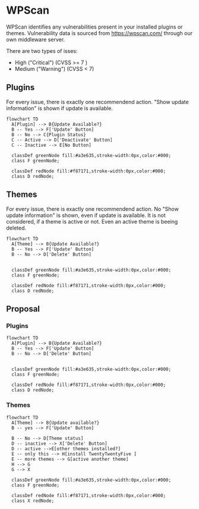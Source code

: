 # WPScan

WPScan identifies any vulnerabilities present in your installed plugins or themes.
Vulnerability data is sourced from https://wpscan.com/ through our own middleware server.

There are two types of isses:
- High ("Critical") (CVSS >= 7 )
- Medium ("Warning") (CVSS < 7)

## Plugins
For every issue, there is exactly one recommendend action. "Show update information" is shown if update is available.
```mermaid
flowchart TD
  A[Plugin] --> B{Update Available?}
  B -- Yes --> F['Update' Button]
  B -- No --> C{Plugin Status}
  C -- Active --> D['Deactivate' Button]
  C -- Inactive --> E[No Button]

  classDef greenNode fill:#a3e635,stroke-width:0px,color:#000;
  class F greenNode;

  classDef redNode fill:#f87171,stroke-width:0px,color:#000;
  class D redNode;
```

## Themes
For every issue, there is exactly one recommendend action. No "Show update information" is shown, even if update is available.
It is not considered, if a theme is active or not. Even an active theme is beeing deleted.
```mermaid
flowchart TD
  A[Theme] --> B{Update Available?}
  B -- Yes --> F['Update' Button]
  B -- No --> D['Delete' Button]


  classDef greenNode fill:#a3e635,stroke-width:0px,color:#000;
  class F greenNode;

  classDef redNode fill:#f87171,stroke-width:0px,color:#000;
  class D redNode;
```

## Proposal
### Plugins
```mermaid
flowchart TD
  A[Plugin] --> B{Update Available?}
  B -- Yes --> F['Update' Button]
  B -- No --> D['Delete' Button]


  classDef greenNode fill:#a3e635,stroke-width:0px,color:#000;
  class F greenNode;

  classDef redNode fill:#f87171,stroke-width:0px,color:#000;
  class D redNode;
```

### Themes
```mermaid
flowchart TD
  A[Theme] --> B{Update available?}
  B -- yes --> F['Update' Button]

  B -- No --> D[Theme status]
  D -- inactive --> X['Delete' Button]
  D -- active -->E[other themes installed?]
  E -- only this --> H[install TwentyTwentyFive ]
  E -- more themes --> G[active another theme]
  H --> G
  G --> X

  classDef greenNode fill:#a3e635,stroke-width:0px,color:#000;
  class F greenNode;

  classDef redNode fill:#f87171,stroke-width:0px,color:#000;
  class X redNode;
```
